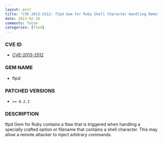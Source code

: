 ```yaml
---
layout: post
title: "CVE-2013-2512: ftpd Gem for Ruby Shell Character Handling Remote Command Injection"
date: 2013-02-28
comments: false
categories: [ftpd]
---
```


### CVE ID

* [CVE-2013-2512](http://osvdb.org/show/osvdb/90784)

### GEM NAME

* ftpd

### PATCHED VERSIONS

* `>= 0.2.2`

### DESCRIPTION

ftpd Gem for Ruby contains a flaw that is triggered when handling a
specially crafted option or filename that contains a shell
character. This may allow a remote attacker to inject arbitrary
commands.

